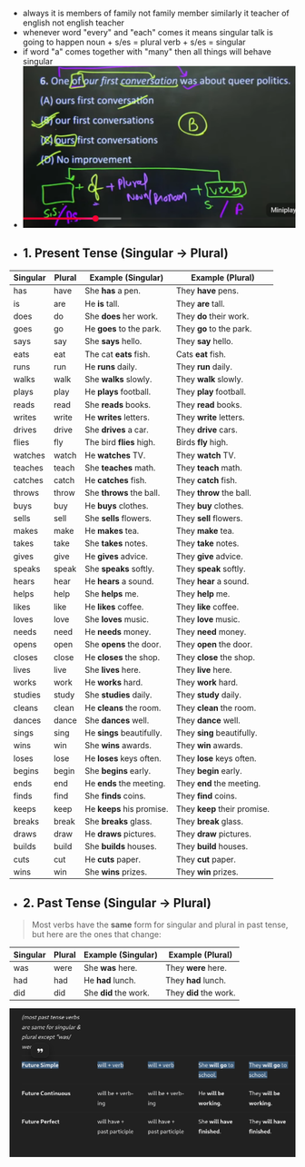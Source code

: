 - always it is members of family not family member similarly it teacher of english not english teacher
- whenever word "every" and "each" comes it means singular talk is going to happen
  noun + s/es = plural
  verb + s/es = singular
- if word "a" comes together with "many" then all things will behave singular
- ![](../../Assets/Pasted%20image%2020250814152217.png)
- ## **1. Present Tense (Singular → Plural)**

|Singular|Plural|Example (Singular)|Example (Plural)|
|---|---|---|---|
|has|have|She **has** a pen.|They **have** pens.|
|is|are|He **is** tall.|They **are** tall.|
|does|do|She **does** her work.|They **do** their work.|
|goes|go|He **goes** to the park.|They **go** to the park.|
|says|say|She **says** hello.|They **say** hello.|
|eats|eat|The cat **eats** fish.|Cats **eat** fish.|
|runs|run|He **runs** daily.|They **run** daily.|
|walks|walk|She **walks** slowly.|They **walk** slowly.|
|plays|play|He **plays** football.|They **play** football.|
|reads|read|She **reads** books.|They **read** books.|
|writes|write|He **writes** letters.|They **write** letters.|
|drives|drive|She **drives** a car.|They **drive** cars.|
|flies|fly|The bird **flies** high.|Birds **fly** high.|
|watches|watch|He **watches** TV.|They **watch** TV.|
|teaches|teach|She **teaches** math.|They **teach** math.|
|catches|catch|He **catches** fish.|They **catch** fish.|
|throws|throw|She **throws** the ball.|They **throw** the ball.|
|buys|buy|He **buys** clothes.|They **buy** clothes.|
|sells|sell|She **sells** flowers.|They **sell** flowers.|
|makes|make|He **makes** tea.|They **make** tea.|
|takes|take|She **takes** notes.|They **take** notes.|
|gives|give|He **gives** advice.|They **give** advice.|
|speaks|speak|She **speaks** softly.|They **speak** softly.|
|hears|hear|He **hears** a sound.|They **hear** a sound.|
|helps|help|She **helps** me.|They **help** me.|
|likes|like|He **likes** coffee.|They **like** coffee.|
|loves|love|She **loves** music.|They **love** music.|
|needs|need|He **needs** money.|They **need** money.|
|opens|open|She **opens** the door.|They **open** the door.|
|closes|close|He **closes** the shop.|They **close** the shop.|
|lives|live|She **lives** here.|They **live** here.|
|works|work|He **works** hard.|They **work** hard.|
|studies|study|She **studies** daily.|They **study** daily.|
|cleans|clean|He **cleans** the room.|They **clean** the room.|
|dances|dance|She **dances** well.|They **dance** well.|
|sings|sing|He **sings** beautifully.|They **sing** beautifully.|
|wins|win|She **wins** awards.|They **win** awards.|
|loses|lose|He **loses** keys often.|They **lose** keys often.|
|begins|begin|She **begins** early.|They **begin** early.|
|ends|end|He **ends** the meeting.|They **end** the meeting.|
|finds|find|She **finds** coins.|They **find** coins.|
|keeps|keep|He **keeps** his promise.|They **keep** their promise.|
|breaks|break|She **breaks** glass.|They **break** glass.|
|draws|draw|He **draws** pictures.|They **draw** pictures.|
|builds|build|She **builds** houses.|They **build** houses.|
|cuts|cut|He **cuts** paper.|They **cut** paper.|
|wins|win|She **wins** prizes.|They **win** prizes.
- ## **2. Past Tense (Singular → Plural)**

> Most verbs have the **same** form for singular and plural in past tense, but here are the ones that change:

| Singular | Plural | Example (Singular)    | Example (Plural)       |
| -------- | ------ | --------------------- | ---------------------- |
| was      | were   | She **was** here.     | They **were** here.    |
| had      | had    | He **had** lunch.     | They **had** lunch.    |
| did      | did    | She **did** the work. | They **did** the work. |
![](../../Assets/Pasted%20image%2020250814153134.png)